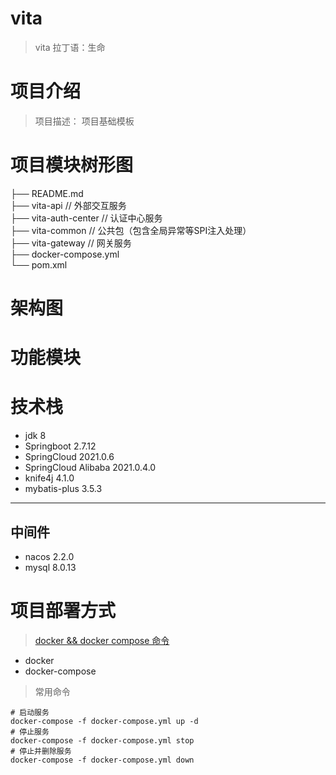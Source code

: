 # vita
> vita 拉丁语：生命

# 项目介绍
> 项目描述： 项目基础模板

# 项目模块树形图
├── README.md   
├── vita-api   // 外部交互服务   
├── vita-auth-center   // 认证中心服务   
├── vita-common    // 公共包（包含全局异常等SPI注入处理）  
├── vita-gateway   // 网关服务     
├── docker-compose.yml  
└── pom.xml

# 架构图

# 功能模块

# 技术栈
- jdk 8
- Springboot 2.7.12
- SpringCloud 2021.0.6
- SpringCloud Alibaba 2021.0.4.0
- knife4j 4.1.0
- mybatis-plus 3.5.3

---
## 中间件
- nacos 2.2.0
- mysql 8.0.13

# 项目部署方式
> [docker && docker compose 命令](https://docs.docker.com/engine/reference/commandline/compose/)
- docker
- docker-compose
> 常用命令
```shell
# 启动服务
docker-compose -f docker-compose.yml up -d
# 停止服务
docker-compose -f docker-compose.yml stop
# 停止并删除服务
docker-compose -f docker-compose.yml down
```
